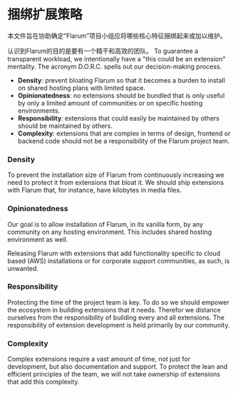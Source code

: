 # 捆绑扩展策略

本文件旨在协助确定“Flarum”项目小组应将哪些核心特征捆绑起来或加以维护。

认识到Flarum的目的是要有一个精干和高效的团队。 To guarantee a transparent workload, we intentionally have a "this could be an extension" mentality. The acronym D.O.R.C. spells out our decision-making process.

- **Density**: prevent bloating Flarum so that it becomes a burden to install on shared hosting plans with limited space.
- **Opinionatedness**: no extensions should be bundled that is only useful by only a limited amount of communities or on specific hosting environments.
- **Responsibility**: extensions that could easily be maintained by others should be maintained by others.
- **Complexity**: extensions that are complex in terms of design, frontend or backend code should not be a responsibility of the Flarum project team.

### Density

To prevent the installation size of Flarum from continuously increasing we need to protect it from extensions that bloat it. We should ship extensions with Flarum that, for instance, have kilobytes in media files.

### Opinionatedness

Our goal is to allow installation of Flarum, in its vanilla form, by any community on any hosting environment. This includes shared hosting environment as well.

Releasing Flarum with extensions that add functionality specific to cloud based (AWS) installations or for corporate support communities, as such, is unwanted.

### Responsibility

Protecting the time of the project team is key. To do so we should empower the ecosystem in building extensions that it needs. Therefor we distance ourselves from the responsibility of building every and all extensions. The responsibility of extension development is held primarily by our community.

### Complexity

Complex extensions require a vast amount of time, not just for development, but also documentation and support. To protect the lean and efficient principles of the team, we will not take ownership of extensions that add this complexity.
